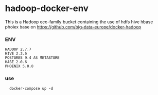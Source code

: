 # hadoop-docker-env
This is a Hadoop eco-family bucket containing the use of hdfs hive hbase phoiex base on https://github.com/big-data-europe/docker-hadoop

### ENV
```
HADOOP 2.7.7
HIVE 2.3.6 
POSTGRES 9.4 AS METASTORE
HASE 2.0.6
PHOENIX 5.0.0
```

### use 
```shell
  docker-compose up -d
```
